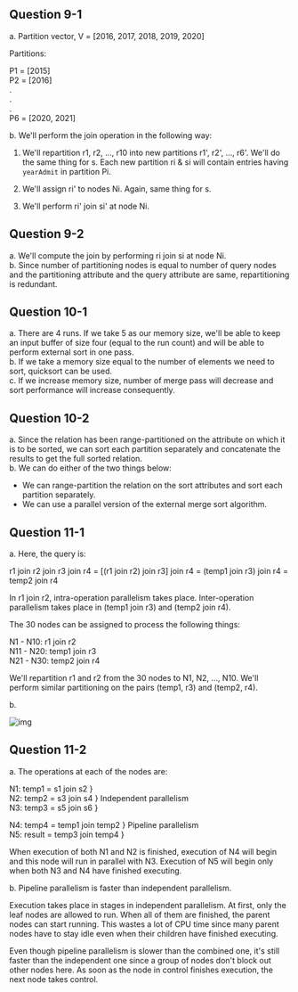 ## Question 9-1

a. Partition vector, V = [2016, 2017, 2018, 2019, 2020]

Partitions:

P1 = [2015]  
P2 = [2016]  
.  
.  
.  
P6 = [2020, 2021]

b. We'll perform the join operation in the following way:

1. We'll repartition r1, r2, ..., r10 into new partitions r1', r2', ..., r6'. We'll do the same thing for s. Each new partition ri & si will contain entries having `yearAdmit` in partition Pi.

2. We'll assign ri' to nodes Ni. Again, same thing for s.

3. We'll perform ri' join si' at node Ni.

## Question 9-2

a. We'll compute the join by performing ri join si at node Ni.  
b. Since number of partitioning nodes is equal to number of query nodes and the partitioning attribute and the query attribute are same, repartitioning is redundant.

## Question 10-1

a. There are 4 runs. If we take 5 as our memory size, we'll be able to keep an input buffer of size four (equal to the run count) and will be able to perform external sort in one pass.  
b. If we take a memory size equal to the number of elements we need to sort, quicksort can be used.  
c. If we increase memory size, number of merge pass will decrease and sort performance will increase consequently.

## Question 10-2

a. Since the relation has been range-partitioned on the attribute on which it is to be sorted, we can sort each partition separately and concatenate the results to get the full sorted relation.  
b. We can do either of the two things below:

- We can range-partition the relation on the sort attributes and sort each partition separately.
- We can use a parallel version of the external merge sort algorithm.

## Question 11-1

a. Here, the query is:

r1 join r2 join r3 join r4 = [(r1 join r2) join r3] join r4 = (temp1 join r3) join r4 = temp2 join r4

In r1 join r2, intra-operation parallelism takes place. Inter-operation parallelism takes place in (temp1 join r3) and (temp2 join r4).

The 30 nodes can be assigned to process the following things:

N1 - N10: r1 join r2  
N11 - N20: temp1 join r3  
N21 - N30: temp2 join r4

We'll repartition r1 and r2 from the 30 nodes to N1, N2, ..., N10. We'll perform similar partitioning on the pairs (temp1, r3) and (temp2, r4).

b.

![img](https://i.imgur.com/VTyLxEF.png)

## Question 11-2

a. The operations at each of the nodes are:

N1: temp1 = s1 join s2 }  
N2: temp2 = s3 join s4 } Independent parallelism  
N3: temp3 = s5 join s6 }

N4: temp4 = temp1 join temp2 } Pipeline parallelism  
N5: result = temp3 join temp4 }

When execution of both N1 and N2 is finished, execution of N4 will begin and this node will run in parallel with N3. Execution of N5 will begin only when both N3 and N4 have finished executing.

b. Pipeline parallelism is faster than independent parallelism.

Execution takes place in stages in independent parallelism. At first, only the leaf nodes are allowed to run. When all of them are finished, the parent nodes can start running. This wastes a lot of CPU time since many parent nodes have to stay idle even when their children have finished executing.

Even though pipeline parallelism is slower than the combined one, it's still faster than the independent one since a group of nodes don't block out other nodes here. As soon as the node in control finishes execution, the next node takes control.
